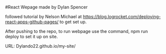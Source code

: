 #React Wepage made by Dylan Spencer 

followed tutorial by Nelson Michael at https://blog.logrocket.com/deploying-react-apps-github-pages/ to get set up. 

After pushing to the repo, to run webpage use the command, npm run deploy to set it up on site. 

URL: Dylando22.github.io/my-site/
